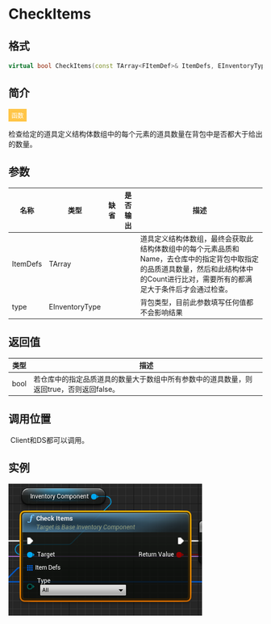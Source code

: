 # CheckItems

## 格式

```C++
virtual bool CheckItems(const TArray<FItemDef>& ItemDefs, EInventoryType type = EInventoryType::All);
```

## 简介

<span style="padding: 4px 6px; font-size: 12px; display: inline-block; color: #FFFFFF; background: #FFC547;">函数</span>

​	检查给定的道具定义结构体数组中的每个元素的道具数量在背包中是否都大于给出的数量。

## 参数

| 名称     | 类型             | 缺省 | 是否输出 | 描述                                                         |
| -------- | ---------------- | ---- | -------- | ------------------------------------------------------------ |
| ItemDefs | TArray<FItemDef> |      |          | 道具定义结构体数组，最终会获取此结构体数组中的每个元素品质和Name，去仓库中的指定背包中取指定的品质道具数量，然后和此结构体中的Count进行比对，需要所有的都满足大于条件后才会通过检查。 |
| type     | EInventoryType   |      |          | 背包类型，目前此参数填写任何值都不会影响结果                 |

## 返回值

| 类型 | 描述                                                         |
| ---- | ------------------------------------------------------------ |
| bool | 若仓库中的指定品质道具的数量大于数组中所有参数中的道具数量，则返回true，否则返回false。 |

## 调用位置

​	Client和DS都可以调用。

## 实例

![CheckItemsFunction](..\\..\\Resources\\CheckItemsFunction.png)
